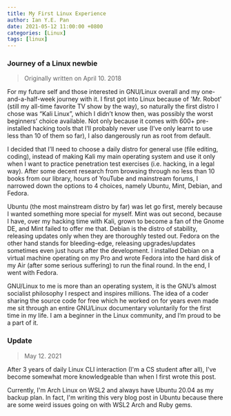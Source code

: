 ```yaml
---
title: My First Linux Experience
author: Ian Y.E. Pan
date: 2021-05-12 11:00:00 +0800
categories: [Linux]
tags: [linux]
---
```


### Journey of a Linux newbie

> Originally written on April 10. 2018

For my future self and those interested in GNU/Linux overall and my
one-and-a-half-week journey with it.  I first got into Linux because
of 'Mr. Robot' (still my all-time favorite TV show by the way), so
naturally the first distro I chose was “Kali Linux”, which I didn’t
know then, was possibly the worst beginners’ choice available. Not
only because it comes with 600+ pre-installed hacking tools that I’ll
probably never use (I’ve only learnt to use less than 10 of them so
far), I also dangerously run as root from default.

I decided that I’ll need to choose a daily distro for general use
(file editing, coding), instead of making Kali my main operating
system and use it only when I want to practice penetration test
exercises (i.e. hacking, in a legal way).  After some decent research
from browsing through no less than 10 books from our library, hours of
YouTube and mainstream forums, I narrowed down the options to 4
choices, namely Ubuntu, Mint, Debian, and Fedora.

Ubuntu (the most mainstream distro by far) was let go first, merely
because I wanted something more special for myself. Mint was out
second, because I have, over my hacking time with Kali, grown to
become a fan of the Gnome DE, and Mint failed to offer me that.
Debian is the distro of stability, releasing updates only when they
are thoroughly tested out. Fedora on the other hand stands for
bleeding-edge, releasing upgrades/updates sometimes even just hours
after the development. I installed Debian on a virtual machine
operating on my Pro and wrote Fedora into the hard disk of my Air
(after some serious suffering) to run the final round. In the end, I
went with Fedora.

GNU/Linux to me is more than an operating system, it is the GNU’s
almost socialist philosophy I respect and inspires millions. The idea
of a coder sharing the source code for free which he worked on for
years even made me sit through an entire GNU/Linux documentary
voluntarily for the first time in my life. I am a beginner in the
Linux community, and I’m proud to be a part of it.


### Update

> May 12. 2021

After 3 years of daily Linux CLI interaction (I'm a CS student after
all), I've become somewhat more knowledgeable than when I first wrote
this post.

Currently, I'm Arch Linux on WSL2 and always have Ubuntu 20.04 as my
backup plan. In fact, I'm writing this very blog post in Ubuntu
because there are some weird issues going on with WSL2 Arch and Ruby
gems.
